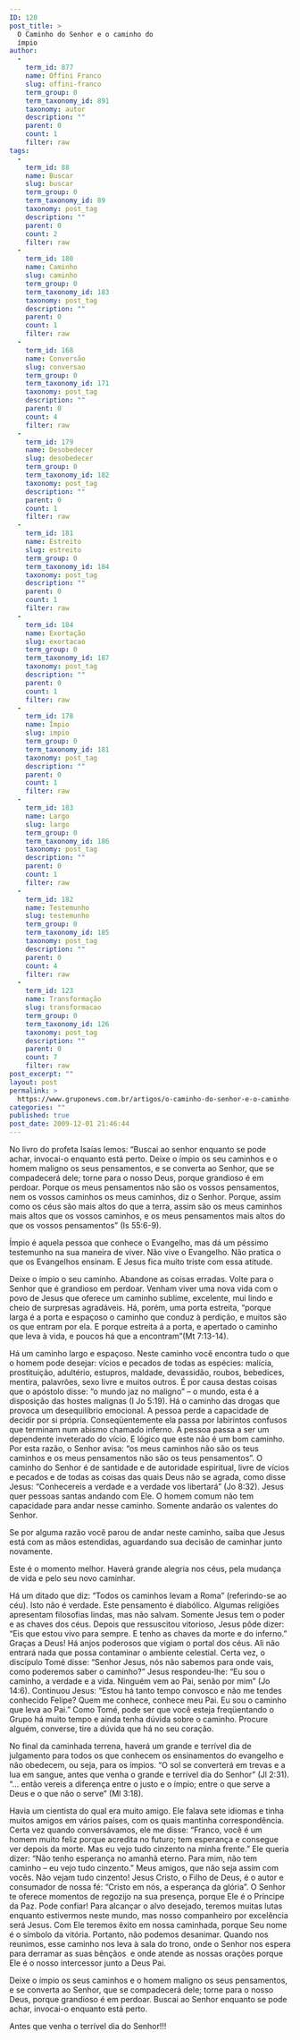 ```yaml
---
ID: 120
post_title: >
  O Caminho do Senhor e o caminho do
  ímpio
author:
  - 
    term_id: 877
    name: Offini Franco
    slug: offini-franco
    term_group: 0
    term_taxonomy_id: 891
    taxonomy: autor
    description: ""
    parent: 0
    count: 1
    filter: raw
tags:
  - 
    term_id: 88
    name: Buscar
    slug: buscar
    term_group: 0
    term_taxonomy_id: 89
    taxonomy: post_tag
    description: ""
    parent: 0
    count: 2
    filter: raw
  - 
    term_id: 180
    name: Caminho
    slug: caminho
    term_group: 0
    term_taxonomy_id: 183
    taxonomy: post_tag
    description: ""
    parent: 0
    count: 1
    filter: raw
  - 
    term_id: 168
    name: Conversão
    slug: conversao
    term_group: 0
    term_taxonomy_id: 171
    taxonomy: post_tag
    description: ""
    parent: 0
    count: 4
    filter: raw
  - 
    term_id: 179
    name: Desobedecer
    slug: desobedecer
    term_group: 0
    term_taxonomy_id: 182
    taxonomy: post_tag
    description: ""
    parent: 0
    count: 1
    filter: raw
  - 
    term_id: 181
    name: Estreito
    slug: estreito
    term_group: 0
    term_taxonomy_id: 184
    taxonomy: post_tag
    description: ""
    parent: 0
    count: 1
    filter: raw
  - 
    term_id: 184
    name: Exortação
    slug: exortacao
    term_group: 0
    term_taxonomy_id: 187
    taxonomy: post_tag
    description: ""
    parent: 0
    count: 1
    filter: raw
  - 
    term_id: 178
    name: Ímpio
    slug: impio
    term_group: 0
    term_taxonomy_id: 181
    taxonomy: post_tag
    description: ""
    parent: 0
    count: 1
    filter: raw
  - 
    term_id: 183
    name: Largo
    slug: largo
    term_group: 0
    term_taxonomy_id: 186
    taxonomy: post_tag
    description: ""
    parent: 0
    count: 1
    filter: raw
  - 
    term_id: 182
    name: Testemunho
    slug: testemunho
    term_group: 0
    term_taxonomy_id: 185
    taxonomy: post_tag
    description: ""
    parent: 0
    count: 4
    filter: raw
  - 
    term_id: 123
    name: Transformação
    slug: transformacao
    term_group: 0
    term_taxonomy_id: 126
    taxonomy: post_tag
    description: ""
    parent: 0
    count: 7
    filter: raw
post_excerpt: ""
layout: post
permalink: >
  https://www.gruponews.com.br/artigos/o-caminho-do-senhor-e-o-caminho-do-impio
categories: ""
published: true
post_date: 2009-12-01 21:46:44
---
```

No livro do profeta Isaías lemos: “Buscai ao senhor enquanto se pode achar, invocai-o enquanto está perto. Deixe o ímpio os seu caminhos e o homem maligno os seus pensamentos, e se converta ao Senhor, que se compadecerá dele; torne para o nosso Deus, porque grandioso é em perdoar. Porque os meus pensamentos não são os vossos pensamentos, nem os vossos caminhos os meus caminhos, diz o Senhor. Porque, assim como os céus são mais altos do que a terra, assim são os meus caminhos mais altos que os vossos caminhos, e os meus pensamentos mais altos do que os vossos pensamentos” (Is 55:6-9).

Ímpio é aquela pessoa que conhece o Evangelho, mas dá um péssimo testemunho na sua maneira de viver. Não vive o Evangelho. Não pratica o que os Evangelhos ensinam. E Jesus fica muito triste com essa atitude.

Deixe o ímpio o seu caminho. Abandone as coisas erradas. Volte para o Senhor que é grandioso em perdoar. Venham viver uma nova vida com o povo de Jesus que oferece um caminho sublime, excelente, mui lindo e cheio de surpresas agradáveis. Há, porém, uma porta estreita, “porque larga é a porta e espaçoso o caminho que conduz à perdição, e muitos são os que entram por ela. E porque estreita á a porta, e apertado o caminho que leva à vida, e poucos há que a encontram”(Mt 7:13-14).

Há um caminho largo e espaçoso. Neste caminho você encontra tudo o que o homem pode desejar: vícios e pecados de todas as espécies: malícia, prostituição, adultério, estupros, maldade, devassidão, roubos, bebedices, mentira, palavrões, sexo livre e muitos outros. É por causa destas coisas que o apóstolo disse: “o mundo jaz no maligno” – o mundo, esta é a disposição das hostes malignas (I Jo 5:19). Há o caminho das drogas que provoca um desequilíbrio emocional. A pessoa perde a capacidade de decidir por si própria. Conseqüentemente ela passa por labirintos confusos que terminam num abismo chamado inferno. A pessoa passa a ser um dependente inveterado do vício. E lógico que este não é um bom caminho. Por esta razão, o Senhor avisa: “os meus caminhos não são os teus caminhos e os meus pensamentos não são os teus pensamentos”. O caminho do Senhor é de santidade e de autoridade espiritual, livre de vícios e pecados e de todas as coisas das quais Deus não se agrada, como disse Jesus: “Conhecereis a verdade e a verdade vos libertará” (Jo 8:32). Jesus quer pessoas santas andando com Ele. O homem comum não tem capacidade para andar nesse caminho. Somente andarão os valentes do Senhor.

Se por alguma razão você parou de andar neste caminho, saiba que Jesus está com as mãos estendidas, aguardando sua decisão de caminhar junto novamente.

Este é o momento melhor. Haverá grande alegria nos céus, pela mudança de vida e pelo seu novo caminhar.

Há um ditado que diz: “Todos os caminhos levam a Roma” (referindo-se ao céu). Isto não é verdade. Este pensamento é diabólico. Algumas religiões apresentam filosofias lindas, mas não salvam. Somente Jesus tem o poder e as chaves dos céus. Depois que ressuscitou vitorioso, Jesus pôde dizer: “Eis que estou vivo para sempre. E tenho as chaves da morte e do inferno.” Graças a Deus! Há anjos poderosos que vigiam o portal dos céus. Ali não entrará nada que possa contaminar o ambiente celestial. Certa vez, o discípulo Tomé disse: “Senhor Jesus, nós não sabemos para onde vais, como poderemos saber o caminho?” Jesus respondeu-lhe: “Eu sou o caminho, a verdade e a vida. Ninguém vem ao Pai, senão por mim” (Jo 14:6). Continuou Jesus: “Estou há tanto tempo convosco e não me tendes conhecido Felipe? Quem me conhece, conhece meu Pai. Eu sou o caminho que leva ao Pai.” Como Tomé, pode ser que você esteja freqüentando o Grupo há muito tempo e ainda tenha dúvida sobre o caminho. Procure alguém, converse, tire a dúvida que há no seu coração.

No final da caminhada terrena, haverá um grande e terrível dia de julgamento para todos os que conhecem os ensinamentos do evangelho e não obedecem, ou seja, para os ímpios. “O sol se converterá em trevas e a lua em sangue, antes que venha o grande e terrível dia do Senhor” (Jl 2:31). “... então vereis a diferença entre o justo e o ímpio; entre o que serve a Deus e o que não o serve” (Ml 3:18).

Havia um cientista do qual era muito amigo. Ele falava sete idiomas e tinha muitos amigos em vários países, com os quais mantinha correspondência. Certa vez quando conversávamos, ele me disse: “Franco, você é um homem muito feliz porque acredita no futuro; tem esperança e consegue ver depois da morte. Mas eu vejo tudo cinzento na minha frente.” Ele queria dizer: “Não tenho esperança no amanhã eterno. Para mim, não tem caminho – eu vejo tudo cinzento.” Meus amigos, que não seja assim com vocês. Não vejam tudo cinzento! Jesus Cristo, o Filho de Deus, é o autor e consumador de nossa fé: “Cristo em nós, a esperança da glória”. O Senhor te oferece momentos de regozijo na sua presença, porque Ele é o Príncipe da Paz. Pode confiar! Para alcançar o alvo desejado, teremos muitas lutas enquanto estivermos neste mundo, mas nosso companheiro por excelência será Jesus. Com Ele teremos êxito em nossa caminhada, porque Seu nome é o símbolo da vitória. Portanto, não podemos desanimar. Quando nos reunimos, esse caminho nos leva à sala do trono, onde o Senhor nos espera para derramar as suas bênçãos  e onde atende as nossas orações porque Ele é o nosso intercessor junto a Deus Pai.

Deixe o ímpio os seus caminhos e o homem maligno os seus pensamentos, e se converta ao Senhor, que se compadecerá dele; torne para o nosso Deus, porque grandioso é em perdoar. Buscai ao Senhor enquanto se pode achar, invocai-o enquanto está perto.

Antes que venha o terrível dia do Senhor!!!